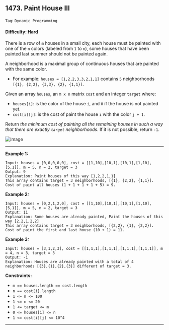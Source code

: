 ## 1473. Paint House III

```Tag```: ```Dynamic Programming```

#### Difficulty: Hard

There is a row of ```m``` houses in a small city, each house must be painted with one of the ```n``` colors (labeled from ```1``` to ```n```), some houses that have been painted last summer should not be painted again.

A neighborhood is a maximal group of continuous houses that are painted with the same color.

- For example: ```houses = [1,2,2,3,3,2,1,1]``` contains ```5``` neighborhoods ```[{1}, {2,2}, {3,3}, {2}, {1,1}]```.

Given an array ```houses```, an ```m x n``` matrix ```cost``` and an integer ```target``` where:

- ```houses[i]```: is the color of the house ```i```, and ```0``` if the house is not painted yet.
- ```cost[i][j]```: is the cost of paint the house ```i``` with the color ```j + 1```.

Return _the minimum cost of painting all the remaining houses in such a way that there are exactly ```target``` neighborhoods_. If it is not possible, return ```-1```.

![image](https://user-images.githubusercontent.com/35042430/221300389-b2698b69-ed9a-43af-a240-f6b2d45f5dca.png)

---

__Example 1:__
```
Input: houses = [0,0,0,0,0], cost = [[1,10],[10,1],[10,1],[1,10],[5,1]], m = 5, n = 2, target = 3
Output: 9
Explanation: Paint houses of this way [1,2,2,1,1]
This array contains target = 3 neighborhoods, [{1}, {2,2}, {1,1}].
Cost of paint all houses (1 + 1 + 1 + 1 + 5) = 9.
```

__Example 2:__
```
Input: houses = [0,2,1,2,0], cost = [[1,10],[10,1],[10,1],[1,10],[5,1]], m = 5, n = 2, target = 3
Output: 11
Explanation: Some houses are already painted, Paint the houses of this way [2,2,1,2,2]
This array contains target = 3 neighborhoods, [{2,2}, {1}, {2,2}]. 
Cost of paint the first and last house (10 + 1) = 11.
```

__Example 3:__
```
Input: houses = [3,1,2,3], cost = [[1,1,1],[1,1,1],[1,1,1],[1,1,1]], m = 4, n = 3, target = 3
Output: -1
Explanation: Houses are already painted with a total of 4 neighborhoods [{3},{1},{2},{3}] different of target = 3.
```

__Constraints:__

- ```m == houses.length == cost.length```
- ```n == cost[i].length```
- ```1 <= m <= 100```
- ```1 <= n <= 20```
- ```1 <= target <= m```
- ```0 <= houses[i] <= n```
- ```1 <= cost[i][j] <= 10^4```

---

